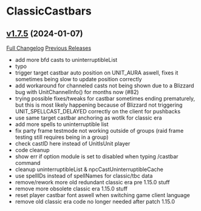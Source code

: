 # ClassicCastbars

## [v1.7.5](https://github.com/wardz/ClassicCastbars/tree/v1.7.5) (2024-01-07)
[Full Changelog](https://github.com/wardz/ClassicCastbars/compare/v1.7.4...v1.7.5) [Previous Releases](https://github.com/wardz/ClassicCastbars/releases)

- add more bfd casts to uninterruptibleList  
- typo  
- trigger target castbar auto position on UNIT\_AURA aswell, fixes it sometimes being slow to update position correctly  
- add workaround for channeled casts not being shown due to a Blizzard bug with UnitChannelInfo() for months now (#82)  
- trying possible fixes/tweaks for castbar sometimes ending prematurely, but this is most likely happening because of Blizzard not triggering UNIT\_SPELLCAST\_DELAYED correctly on the client for pushbacks  
- use same target castbar anchoring as wotlk for classic era  
- add more spells to uninterruptible list  
- fix party frame testmode not working outside of groups (raid frame testing still requires being in a group)  
- check castID here instead of UnitIsUnit player  
- code cleanup  
- show err if option module is set to disabled when typing /castbar command  
- cleanup uninterruptibleList & npcCastUninterruptibleCache  
- use spellIDs instead of spellNames for classic/tbc data  
- remove/rework more old redundant classic era pre 1.15.0 stuff  
- remove more obsolete classic era 1.15.0 stuff  
- reset player castbar font aswell when switching game client language  
- remove old classic era code no longer needed after patch 1.15.0  
